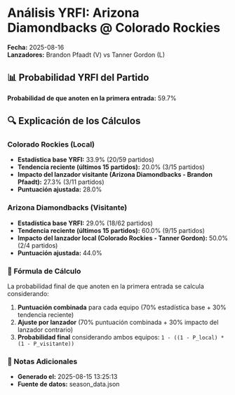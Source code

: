 # Análisis YRFI: Arizona Diamondbacks @ Colorado Rockies

**Fecha:** 2025-08-16  
**Lanzadores:** Brandon Pfaadt (V) vs Tanner Gordon (L)

## 📊 Probabilidad YRFI del Partido

**Probabilidad de que anoten en la primera entrada:** 59.7%

## 🔍 Explicación de los Cálculos

### Colorado Rockies (Local)
- **Estadística base YRFI:** 33.9% (20/59 partidos)
- **Tendencia reciente (últimos 15 partidos):** 20.0% (3/15 partidos)
- **Impacto del lanzador visitante (Arizona Diamondbacks - Brandon Pfaadt):** 27.3% (3/11 partidos)
- **Puntuación ajustada:** 28.0%

### Arizona Diamondbacks (Visitante)
- **Estadística base YRFI:** 29.0% (18/62 partidos)
- **Tendencia reciente (últimos 15 partidos):** 60.0% (9/15 partidos)
- **Impacto del lanzador local (Colorado Rockies - Tanner Gordon):** 50.0% (2/4 partidos)
- **Puntuación ajustada:** 44.0%

### 📝 Fórmula de Cálculo

La probabilidad final de que anoten en la primera entrada se calcula considerando:
1. **Puntuación combinada** para cada equipo (70% estadística base + 30% tendencia reciente)
2. **Ajuste por lanzador** (70% puntuación combinada + 30% impacto del lanzador contrario)
3. **Probabilidad final** considerando ambos equipos: `1 - ((1 - P_local) * (1 - P_visitante))`

### 📌 Notas Adicionales

- **Generado el:** 2025-08-15 13:25:13
- **Fuente de datos:** season_data.json
